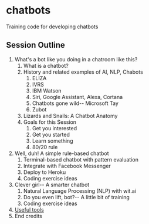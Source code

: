 # chatbots
Training code for developing chatbots

## Session Outline
1. What's a bot like you doing in a chatroom like this?
   1. What is a chatbot?
   1. History and related examples of AI, NLP, Chabots
      1. ELIZA
      1. IVRS
      1. IBM Watson
      1. Siri, Google Assistant, Alexa, Cortana
      1. Chatbots gone wild-- Microsoft Tay
      1. Zubot
   1. Lizards and Snails: A Chatbot Anatomy
   1. Goals for this Session
      1. Get you interested
      1. Get you started
      1. Learn something
      1. 80/20 rule
1. Well, duh! A simple rule-based chatbot
   1. Terminal-based chatbot with pattern evaluation
   1. Integrate with Facebook Messenger
   1. Deploy to Heroku
   1. Coding exercise ideas
1. Clever girl-- A smarter chatbot
   1. Natural Language Processing (NLP) with wit.ai
   1. Do you even lift, bot?-- A little bit of training
   1. Coding exercise ideas
1. [Useful tools](useful_tools.md)
1. End credits

